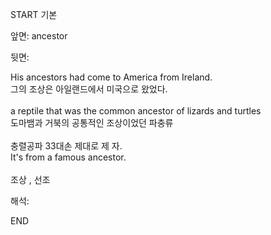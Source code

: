 START
기본

앞면:
ancestor


뒷면:
<div>His ancestors had come to America from Ireland. </div><div>그의 조상은 아일랜드에서 미국으로 왔었다.</div><div><br></div><div><div>a reptile that was the common ancestor of lizards and turtles </div><div>도마뱀과 거북의 공통적인 조상이었던 파충류</div></div><div><br></div><div><div><div>충렬공파 33대손 제대로 제 자.</div></div><div><div>It's from a famous ancestor.</div></div></div><div><br></div><div>조상 , 선조</div>


해석:

END